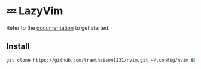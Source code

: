 # 💤 LazyVim

Refer to the [documentation](https://lazyvim.github.io/installation) to get started.

## Install

```bash
git clone https://github.com/tranthaison1231/nvim.git ~/.config/nvim && nvim ~/.config/nvim/init.lua
```
